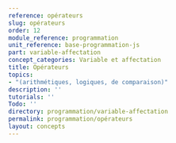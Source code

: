 ```yaml
---
reference: opérateurs
slug: opérateurs
order: 12
module_reference: programmation
unit_reference: base-programmation-js
part: variable-affectation
concept_categories: Variable et affectation
title: Opérateurs
topics:
- "(arithmétiques, logiques, de comparaison)"
description: ''
tutorials: ''
Todo: ''
directory: programmation/variable-affectation
permalink: programmation/opérateurs
layout: concepts
---
```

